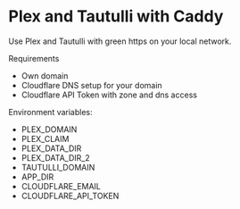 # Plex and Tautulli with Caddy

Use Plex and Tautulli with green https on your local network.

Requirements
- Own domain
- Cloudflare DNS setup for your domain
- Cloudflare API Token with zone and dns access

Environment variables:

- PLEX_DOMAIN
- PLEX_CLAIM
- PLEX_DATA_DIR
- PLEX_DATA_DIR_2
- TAUTULLI_DOMAIN
- APP_DIR
- CLOUDFLARE_EMAIL
- CLOUDFLARE_API_TOKEN
